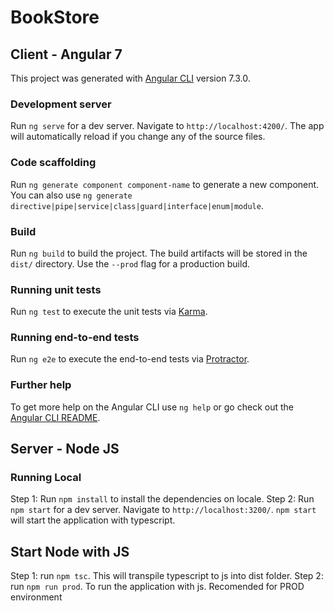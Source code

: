 # BookStore

## Client - Angular 7

This project was generated with [Angular CLI](https://github.com/angular/angular-cli) version 7.3.0.

### Development server

Run `ng serve` for a dev server. Navigate to `http://localhost:4200/`. The app will automatically reload if you change any of the source files.

### Code scaffolding

Run `ng generate component component-name` to generate a new component. You can also use `ng generate directive|pipe|service|class|guard|interface|enum|module`.

### Build

Run `ng build` to build the project. The build artifacts will be stored in the `dist/` directory. Use the `--prod` flag for a production build.

### Running unit tests

Run `ng test` to execute the unit tests via [Karma](https://karma-runner.github.io).

### Running end-to-end tests

Run `ng e2e` to execute the end-to-end tests via [Protractor](http://www.protractortest.org/).

### Further help

To get more help on the Angular CLI use `ng help` or go check out the [Angular CLI README](https://github.com/angular/angular-cli/blob/master/README.md).


## Server - Node JS

### Running Local

Step 1: Run `npm install` to install the dependencies on locale.
Step 2: Run `npm start` for a dev server. Navigate to `http://localhost:3200/`. `npm start` will start the application with typescript.

## Start Node with JS
Step 1: run `npm tsc`. This will transpile typescript to js into dist folder.
Step 2: run `npm run prod`. To run the application with js. Recomended for PROD environment